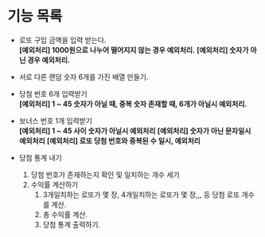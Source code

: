 # 기능 목록

- 로또 구입 금액을 입력 받는다.<br>
  **[예외처리] 1000원으로 나누어 떨어지지 않는 경우 예외처리.**
  **[예외처리] 숫자가 아닌 경우 예외처리.**
- 서로 다른 랜덤 숫자 6개를 가진 배열 만들기. <br>

- 당첨 번호 6개 입력받기<br>
  **[예외처리] 1 ~ 45 숫자가 아닐 때, 중복 숫자 존재할 때, 6개가 아닐시 예외처리.**
- 보너스 번호 1개 입력받기<br>
  **[예외처리] 1 ~ 45 사이 숫자가 아닐시 예외처리**
  **[예외처리] 숫자가 아닌 문자일시 예외처리**
  **[예외처리] 로또 당첨 번호와 중복된 수 일시, 예외처리**

- 당첨 통계 내기
  1. 당첨 번호가 존재하는지 확인 및 일치하는 개수 세기
  2. 수익률 계산하기
     1. 3개일치하는 로또가 몇 장, 4개일치하는 로또가 몇 장,,, 등 당첨 로또 개수를 계산.
     2. 총 수익률 계산.
     3. 당첨 통계 출력하기.

